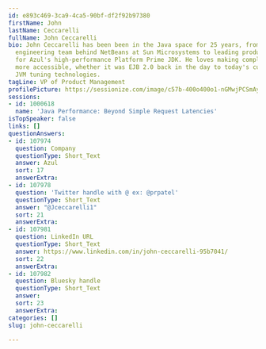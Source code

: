```yaml
---
id: e893c469-3ca9-4ca5-90bf-df2f92b97380
firstName: John
lastName: Ceccarelli
fullName: John Ceccarelli
bio: John Ceccarelli has been been in the Java space for 25 years, from leading the
  engineering team behind NetBeans at Sun Microsystems to leading product management
  for Azul's high-performance Platform Prime JDK. He loves making complex technologies
  more accessible, whether it was EJB 2.0 back in the day to today's cutting edge
  JVM tuning technologies.
tagLine: VP of Product Management
profilePicture: https://sessionize.com/image/c57b-400o400o1-nGMwjPCSmAyURZvRWEEQBZ.jpg
sessions:
- id: 1000618
  name: 'Java Performance: Beyond Simple Request Latencies'
isTopSpeaker: false
links: []
questionAnswers:
- id: 107974
  question: Company
  questionType: Short_Text
  answer: Azul
  sort: 17
  answerExtra:
- id: 107978
  question: 'Twitter handle with @ ex: @prpatel'
  questionType: Short_Text
  answer: "@Jceccarelli1"
  sort: 21
  answerExtra:
- id: 107981
  question: LinkedIn URL
  questionType: Short_Text
  answer: https://www.linkedin.com/in/john-ceccarelli-95b7041/
  sort: 22
  answerExtra:
- id: 107982
  question: Bluesky handle
  questionType: Short_Text
  answer:
  sort: 23
  answerExtra:
categories: []
slug: john-ceccarelli

---
```

